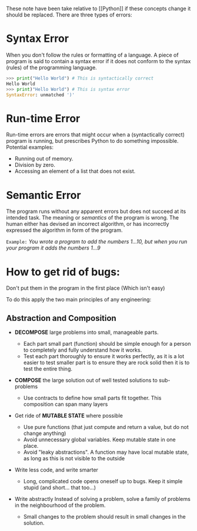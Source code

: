 These note have been take relative to [[Python]] if these concepts change it should be replaced.
There are three types of errors:
# Syntax Error
When you don't follow the rules or formatting of a language.
A piece of program is said to contain a syntax error if it does not conform to the syntax (rules) of the programming language.
```python
>>> print("Hello World") # This is syntactically correct
Hello World
>>> print)"Hello World") # This is syntax error
SyntaxError: unmatched ')'
```
# Run-time Error
Run-time errors are errors that might occur when a (syntactically correct) program is running, but prescribes Python to do something impossible. Potential examples:

-  Running out of memory.
-  Division by zero.
-  Accessing an element of a list that does not exist.
# Semantic Error
The program runs without any apparent errors but does not succeed at its intended task. The meaning or *semantics* of the program is wrong. The human either has devised an incorrect algorithm, or has incorrectly expressed the algorithm in form of the program.

`Example:` *You wrote a program to add the numbers 1…10, but when you run your program it adds the numbers 1…9*

# How to get rid of bugs:
Don't put them in the program in the first place
(Which isn't easy)

To do this apply the two main principles of any engineering:
## Abstraction and Composition
-  **DECOMPOSE** large problems into small, manageable parts.
	-  Each part small part (function) should be simple enough for a person to completely and fully understand how it works.
	-  Test each part thoroughly to ensure it works perfectly, as it is a lot easier to test smaller part is to ensure they are rock solid then it is to test the entire thing.
-  **COMPOSE** the large solution out of well tested solutions to sub-problems
	-  Use contracts to define how small parts fit together.
This composition can span many layers

-  Get ride of **MUTABLE STATE** where possible
	-  Use pure functions (that just compute and return a value, but do not change anything)
	-  Avoid unnecessary global variables. Keep mutable state in one place.
	-  Avoid "leaky abstractions". A function may have local mutable state, as long as this is not visible to the outside
-  Write less code, and write smarter
	-  Long, complicated code opens oneself up to bugs. Keep it simple stupid (and short... that too...)
-  Write abstractly Instead of solving a problem, solve a family of problems in the neighbourhood of the problem.
	-   Small changes to the problem should result in small changes in the solution.